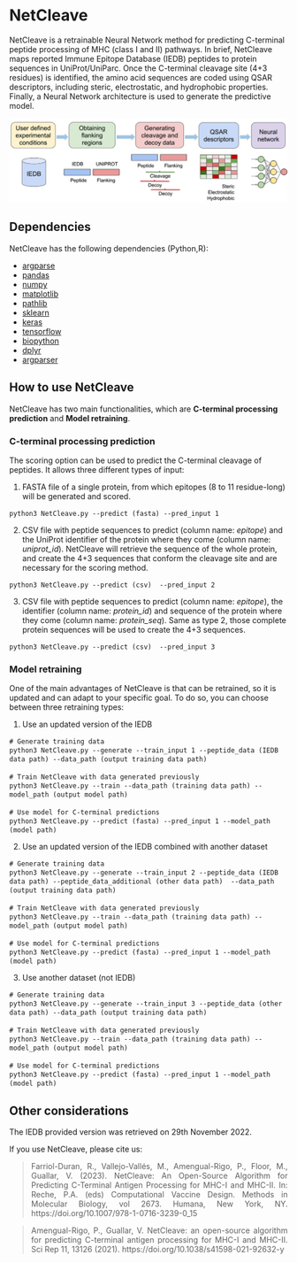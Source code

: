 # NetCleave

NetCleave is a retrainable Neural Network method for predicting C-terminal peptide processing of MHC (class I and II) pathways. In brief, NetCleave maps reported Immune Epitope Database (IEDB) peptides to protein sequences in UniProt/UniParc. Once the C-terminal cleavage site (4+3 residues) is identified, the amino acid sequences are coded using QSAR descriptors, including steric, electrostatic, and hydrophobic properties. Finally, a Neural Network architecture is used to generate the predictive model.

<p align="center">
<img src="images/figure1.png" width="600">
</p>

## Dependencies

NetCleave has the following dependencies (Python,R):

- [argparse](https://docs.python.org/3/library/argparse.html)
- [pandas](https://pandas.pydata.org/)
- [numpy](https://numpy.org/)
- [matplotlib](https://matplotlib.org/)
- [pathlib](https://docs.python.org/3/library/pathlib.html)
- [sklearn](https://scikit-learn.org/stable/)
- [keras](https://keras.io/)
- [tensorflow](https://www.tensorflow.org/)
- [biopython](https://biopython.org/)
- [dplyr](https://dplyr.tidyverse.org/)
- [argparser](https://bitbucket.org/djhshih/argparser)

## How to use NetCleave

NetCleave has two main functionalities, which are **C-terminal processing prediction** and **Model retraining**.

### C-terminal processing prediction

The scoring option can be used to predict the C-terminal cleavage of peptides. It allows three different types of input:

1. FASTA file of a single protein, from which epitopes (8 to 11 residue-long) will be generated and scored.

```
python3 NetCleave.py --predict (fasta) --pred_input 1
```

2. CSV file with peptide sequences to predict (column name: *epitope*) and the UniProt identifier of the protein where they come (column name: *uniprot_id*). NetCleave will retrieve the sequence of the whole protein, and create the 4+3 sequences that conform the cleavage site and are necessary for the scoring method.

```
python3 NetCleave.py --predict (csv)  --pred_input 2
```

3. CSV file with peptide sequences to predict (column name: *epitope*), the identifier (column name: *protein_id*) and sequence of the protein where they come (column name: *protein_seq*). Same as type 2, those complete protein sequences will be used to create the 4+3 sequences.

```
python3 NetCleave.py --predict (csv)  --pred_input 3
```

### Model retraining

One of the main advantages of NetCleave is that can be retrained, so it is updated and can adapt to your specific goal. To do so, you can choose between three retraining types:

1. Use an updated version of the IEDB

```
# Generate training data
python3 NetCleave.py --generate --train_input 1 --peptide_data (IEDB data path) --data_path (output training data path)

# Train NetCleave with data generated previously
python3 NetCleave.py --train --data_path (training data path) --model_path (output model path)

# Use model for C-terminal predictions
python3 NetCleave.py --predict (fasta) --pred_input 1 --model_path (model path)
```

2. Use an updated version of the IEDB combined with another dataset

```
# Generate training data
python3 NetCleave.py --generate --train_input 2 --peptide_data (IEDB data path) --peptide_data_additional (other data path)  --data_path (output training data path)

# Train NetCleave with data generated previously
python3 NetCleave.py --train --data_path (training data path) --model_path (output model path)

# Use model for C-terminal predictions
python3 NetCleave.py --predict (fasta) --pred_input 1 --model_path (model path)
```

3. Use another dataset (not IEDB)

```
# Generate training data
python3 NetCleave.py --generate --train_input 3 --peptide_data (other data path) --data_path (output training data path)

# Train NetCleave with data generated previously
python3 NetCleave.py --train --data_path (training data path) --model_path (output model path)

# Use model for C-terminal predictions
python3 NetCleave.py --predict (fasta) --pred_input 1 --model_path (model path)
```

## Other considerations

The IEDB provided version was retrieved on 29th November 2022.

If you use NetCleave, please cite us:

> <p align="justify"> Farriol-Duran, R., Vallejo-Vallés, M., Amengual-Rigo, P., Floor, M., Guallar, V. (2023). NetCleave: An Open-Source Algorithm for Predicting C-Terminal Antigen Processing for MHC-I and MHC-II. In: Reche, P.A. (eds) Computational Vaccine Design. Methods in Molecular Biology, vol 2673. Humana, New York, NY. https://doi.org/10.1007/978-1-0716-3239-0_15
</p>

> <p align="justify"> Amengual-Rigo, P., Guallar, V. NetCleave: an open-source algorithm for predicting C-terminal antigen processing for MHC-I and MHC-II. Sci Rep 11, 13126 (2021). https://doi.org/10.1038/s41598-021-92632-y
</p>
